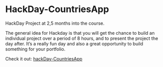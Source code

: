 # HackDay-CountriesApp

HackDay Project at </salt> 2,5 months into the course.

The general idea for Hackday is that you will get the chance to build an individual project over a period of 8 hours, and to present the project the day after. It’s a really fun day and also a great opportunity to build something for your portfolio. 

Check it out: [hackDay-CountriesApp](https://countries-mapbox-app.netlify.app/)
